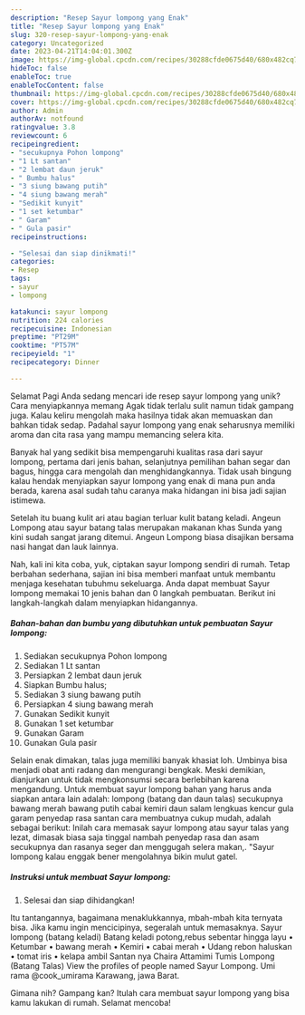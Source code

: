 ```yaml
---
description: "Resep Sayur lompong yang Enak"
title: "Resep Sayur lompong yang Enak"
slug: 320-resep-sayur-lompong-yang-enak
category: Uncategorized
date: 2023-04-21T14:04:01.300Z
image: https://img-global.cpcdn.com/recipes/30288cfde0675d40/680x482cq70/sayur-lompong-foto-resep-utama.jpg
hideToc: false
enableToc: true
enableTocContent: false
thumbnail: https://img-global.cpcdn.com/recipes/30288cfde0675d40/680x482cq70/sayur-lompong-foto-resep-utama.jpg
cover: https://img-global.cpcdn.com/recipes/30288cfde0675d40/680x482cq70/sayur-lompong-foto-resep-utama.jpg
author: Admin
authorAv: notfound
ratingvalue: 3.8
reviewcount: 6
recipeingredient:
- "secukupnya Pohon lompong"
- "1 Lt santan"
- "2 lembat daun jeruk"
- " Bumbu halus"
- "3 siung bawang putih"
- "4 siung bawang merah"
- "Sedikit kunyit"
- "1 set ketumbar"
- " Garam"
- " Gula pasir"
recipeinstructions:

- "Selesai dan siap dinikmati!"
categories:
- Resep
tags:
- sayur
- lompong

katakunci: sayur lompong 
nutrition: 224 calories
recipecuisine: Indonesian
preptime: "PT29M"
cooktime: "PT57M"
recipeyield: "1"
recipecategory: Dinner

---
```



Selamat Pagi Anda sedang mencari ide resep sayur lompong yang unik? Cara menyiapkannya memang Agak tidak terlalu sulit namun tidak gampang juga. Kalau keliru mengolah maka hasilnya tidak akan memuaskan dan bahkan tidak sedap. Padahal sayur lompong yang enak seharusnya memiliki aroma dan cita rasa yang mampu memancing selera kita.


Banyak hal yang sedikit bisa mempengaruhi kualitas rasa dari sayur lompong, pertama dari jenis bahan, selanjutnya pemilihan bahan segar dan bagus, hingga cara mengolah dan menghidangkannya. Tidak usah bingung kalau hendak menyiapkan sayur lompong yang enak di mana pun anda berada, karena asal sudah tahu caranya maka hidangan ini bisa jadi sajian istimewa.

Setelah itu buang kulit ari atau bagian terluar kulit batang keladi. Angeun Lompong atau sayur batang talas merupakan makanan khas Sunda yang kini sudah sangat jarang ditemui. Angeun Lompong biasa disajikan bersama nasi hangat dan lauk lainnya.


Nah, kali ini kita coba, yuk, ciptakan sayur lompong sendiri di rumah. Tetap berbahan sederhana, sajian ini bisa memberi manfaat untuk membantu menjaga kesehatan tubuhmu sekeluarga. Anda dapat membuat Sayur lompong memakai 10 jenis bahan dan 0 langkah pembuatan. Berikut ini langkah-langkah dalam menyiapkan hidangannya.

<!--inarticleads1-->

##### Bahan-bahan dan bumbu yang dibutuhkan untuk pembuatan Sayur lompong:

1. Sediakan secukupnya Pohon lompong
1. Sediakan 1 Lt santan
1. Persiapkan 2 lembat daun jeruk
1. Siapkan  Bumbu halus;
1. Sediakan 3 siung bawang putih
1. Persiapkan 4 siung bawang merah
1. Gunakan Sedikit kunyit
1. Gunakan 1 set ketumbar
1. Gunakan  Garam
1. Gunakan  Gula pasir


Selain enak dimakan, talas juga memiliki banyak khasiat loh. Umbinya bisa menjadi obat anti radang dan mengurangi bengkak. Meski demikian, dianjurkan untuk tidak mengkonsumsi secara berlebihan karena mengandung. Untuk membuat sayur lompong bahan yang harus anda siapkan antara lain adalah: lompong (batang dan daun talas) secukupnya bawang merah bawang putih cabai kemiri daun salam lengkuas kencur gula garam penyedap rasa santan cara membuatnya cukup mudah, adalah sebagai berikut: Inilah cara memasak sayur lompong atau sayur talas yang lezat, dimasak biasa saja tinggal nambah penyedap rasa dan asam secukupnya dan rasanya seger dan menggugah selera makan,. &#34;Sayur lompong kalau enggak bener mengolahnya bikin mulut gatel. 

<!--inarticleads2-->

##### Instruksi untuk membuat Sayur lompong:


1. Selesai dan siap dihidangkan!

Itu tantangannya, bagaimana menaklukkannya, mbah-mbah kita ternyata bisa. Jika kamu ingin mencicipinya, segeralah untuk memasaknya. Sayur lompong (batang keladi) Batang keladi potong,rebus sebentar hingga layu • Ketumbar • bawang merah • Kemiri • cabai merah • Udang rebon haluskan • tomat iris • kelapa ambil Santan nya Chaira Attamimi Tumis Lompong (Batang Talas) View the profiles of people named Sayur Lompong. Umi rama @cook_umirama Karawang, jawa Barat. 

Gimana nih? Gampang kan? Itulah cara membuat sayur lompong yang bisa kamu lakukan di rumah. Selamat mencoba!

